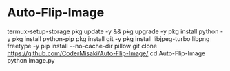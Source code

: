 # Auto-Flip-Image

termux-setup-storage
pkg update -y && pkg upgrade -y
pkg install python -y
pkg install python-pip
pkg install git -y 
pkg install libjpeg-turbo libpng freetype -y
pip install --no-cache-dir pillow
git clone https://github.com/CoderMisaki/Auto-Flip-Image/
cd Auto-Flip-Image
python image.py

